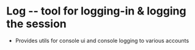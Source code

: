 Log -- tool for logging-in & logging the session
===============================

- Provides utils for console ui and console logging to various accounts
